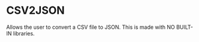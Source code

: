 # CSV2JSON
Allows the user to convert a CSV file to JSON. This is made with NO BUILT-IN libraries. 
